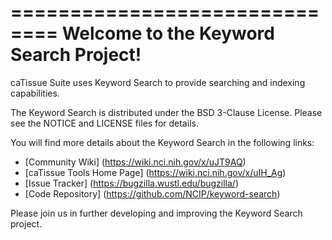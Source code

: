 ==============================
Welcome to the Keyword Search Project!
=====================================

caTissue Suite uses Keyword Search to provide searching and indexing capabilities.

The Keyword Search is distributed under the BSD 3-Clause License.
Please see the NOTICE and LICENSE files for details.

You will find more details about the Keyword Search in the following links:
 * [Community Wiki] (https://wiki.nci.nih.gov/x/uJT9AQ)
 * [caTissue Tools Home Page] (https://wiki.nci.nih.gov/x/uIH_Ag) 
 * [Issue Tracker] (https://bugzilla.wustl.edu/bugzilla/)
 * [Code Repository] (https://github.com/NCIP/keyword-search)

Please join us in further developing and improving the Keyword Search project.
